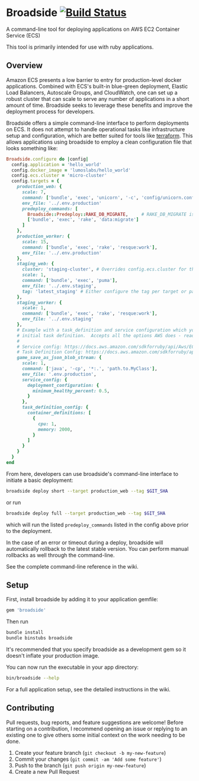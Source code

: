 # Broadside [![Build Status](https://travis-ci.org/lumoslabs/broadside.svg?branch=master)](https://travis-ci.org/lumoslabs/broadside)
A command-line tool for deploying applications on AWS EC2 Container Service (ECS)

This tool is primarily intended for use with ruby applications.


## Overview
Amazon ECS presents a low barrier to entry for production-level docker applications. Combined with ECS's built-in blue-green deployment, Elastic Load Balancers, Autoscale Groups, and CloudWatch, one can set up a robust cluster that can scale to serve any number of applications in a short amount of time. Broadside seeks to leverage these benefits and improve the deployment process for developers.

Broadside offers a simple command-line interface to perform deployments on ECS. It does not attempt to handle operational tasks like infrastructure setup and configuration, which are better suited for tools like [terraform](https://www.terraform.io/). This allows applications using broadside to employ a clean configuration file that looks something like:

```ruby
Broadside.configure do |config|
  config.application = 'hello_world'
  config.docker_image = 'lumoslabs/hello_world'
  config.ecs.cluster = 'micro-cluster'
  config.targets = {
    production_web: {
      scale: 7,
      command: ['bundle', 'exec', 'unicorn', '-c', 'config/unicorn.conf.rb'],
      env_file: '../.env.production'
      predeploy_commands: [
        Broadside::Predeploy::RAKE_DB_MIGRATE,     # RAKE_DB_MIGRATE is just a constant for your convenience
        ['bundle', 'exec', 'rake', 'data:migrate']
      ]
    },
    production_worker: {
      scale: 15,
      command: ['bundle', 'exec', 'rake', 'resque:work'],
      env_file: '../.env.production'
    },
    staging_web: {
      cluster: 'staging-cluster', # Overrides config.ecs.cluster for this target only
      scale: 1,
      command: ['bundle', 'exec', 'puma'],
      env_file: '../.env.staging',
      tag: 'latest_staging' # Either configure the tag per target or pass --tag to the deploy command
    },
    staging_worker: {
      scale: 1,
      command: ['bundle', 'exec', 'rake', 'resque:work'],
      env_file: '../.env.staging'
    },
    # Example with a task_definition and service configuration which you use to bootstrap a service and
    # initial task definition.  Accepts all the options AWS does - read their documentation for details:
    #
    # Service config: https://docs.aws.amazon.com/sdkforruby/api/Aws/ECS/Client.html#create_service-instance_method
    # Task Definition Config: https://docs.aws.amazon.com/sdkforruby/api/Aws/ECS/Client.html#register_task_definition-instance_method
    game_save_as_json_blob_stream: {
      scale: 1,
      command: ['java', '-cp', '*:.', 'path.to.MyClass'],
      env_file: '.env.production',
      service_config: {
        deployment_configuration: {
          minimum_healthy_percent: 0.5,
        }
      },
      task_definition_config: {
        container_definitions: [
          {
            cpu: 1,
            memory: 2000,
          }
        ]
      }
    }
  }
end
```

From here, developers can use broadside's command-line interface to initiate a basic deployment:

```bash
broadside deploy short --target production_web --tag $GIT_SHA
```
or run

```bash
broadside deploy full --target production_web --tag $GIT_SHA
```

which will run the listed `predeploy_commands` listed in the config above prior to the deployment.

In the case of an error or timeout during a deploy, broadside will automatically rollback to the latest stable version. You can perform manual rollbacks as well through the command-line.

See the complete command-line reference in the wiki.


## Setup
First, install broadside by adding it to your application gemfile:
```ruby
gem 'broadside'
```

Then run
```bash
bundle install
bundle binstubs broadside
```

It's recommended that you specify broadside as a development gem so it doesn't inflate your production image.

You can now run the executable in your app directory:
```bash
bin/broadside --help
```

For a full application setup, see the detailed instructions in the wiki.


## Contributing
Pull requests, bug reports, and feature suggestions are welcome! Before starting on a contribution, I recommend opening an issue or replying to an existing one to give others some initial context on the work needing to be done.

1. Create your feature branch (`git checkout -b my-new-feature`)
2. Commit your changes (`git commit -am 'Add some feature'`)
3. Push to the branch (`git push origin my-new-feature`)
4. Create a new Pull Request

